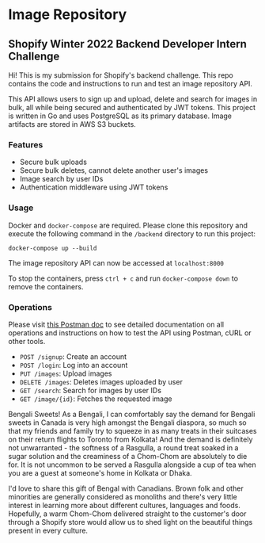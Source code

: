 # Image Repository
## Shopify Winter 2022 Backend Developer Intern Challenge

Hi! This is my submission for Shopify's backend challenge. This repo contains the code and instructions to run and test an image repository API.

This API allows users to sign up and upload, delete and search for images in bulk, all while being secured and authenticated by JWT tokens. This project is written in Go and uses PostgreSQL as its primary database. Image artifacts are stored in AWS S3 buckets.

### Features

- Secure bulk uploads 
- Secure bulk deletes, cannot delete another user's images
- Image search by user IDs
- Authentication middleware using JWT tokens

### Usage

Docker and `docker-compose` are required. Please clone this repository and execute the following command in the `/backend` directory to run this project: 
```
docker-compose up --build
```
The image repository API can now be accessed at `localhost:8000` 

To stop the containers, press `ctrl + c` and run `docker-compose down` to remove the containers. 

### Operations
Please visit [this Postman doc](https://documenter.getpostman.com/view/13042235/UUxuj9xn) to see detailed documentation on all operations and instructions on how to test the API using Postman, cURL or other tools.  
- `POST /signup`: Create an account
- `POST /login`: Log into an account
- `PUT /images`: Upload images
- `DELETE /images`: Deletes images uploaded by user
- `GET /search`: Search for images by user IDs
- `GET /image/{id}`: Fetches the requested image


Bengali Sweets! As a Bengali, I can comfortably say the demand for Bengali sweets in Canada is very high amongst the Bengali diaspora, so much so that my friends and family try to squeeze in as many treats in their suitcases on their return flights to Toronto from Kolkata! And the demand is definitely not unwarranted - the softness of a Rasgulla, a round treat soaked in a sugar solution and the creaminess of a Chom-Chom are absolutely to die for. It is not uncommon to be served a Rasgulla alongside a cup of tea when you are a guest at someone's home in Kolkata or Dhaka. 

I'd love to share this gift of Bengal with Canadians. Brown folk and other minorities are generally considered as monoliths and there's very little interest in learning more about different cultures, languages and foods. Hopefully, a warm Chom-Chom delivered straight to the customer's door through a Shopify store would allow us to shed light on the beautiful things present in every culture. 